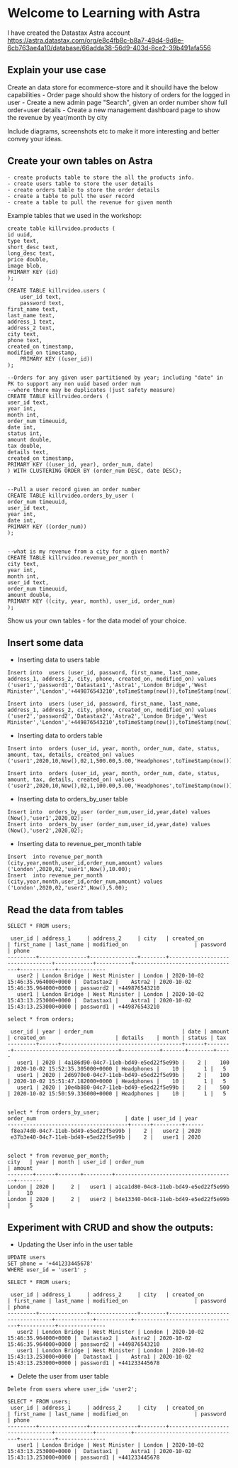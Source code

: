 # Welcome to Learning with Astra #

I have created the Datastax Astra account
https://astra.datastax.com/org/e8c4fb8c-b8a7-49d4-9d8e-6cb763ae4a10/database/66adda38-56d9-403d-8ce2-39b491afa556

## Explain your use case ##

Create an data store for ecommerce-store and it shouild have the below capabilities
    - Order page should show the history of orders for the logged in user
    - Create a new admin page "Search", given an order number show full order+user details
    - Create a new management dashboard page to show the revenue by year/month by city
   
Include diagrams, screenshots etc to make it more interesting and better convey your ideas.

## Create your own tables on Astra ##

    - create products table to store the all the products info.
    - create users table to store the user details
    - create orders table to store the order details
    - create a table to pull the user record
    - create a table to pull the revenue for given month


Example tables that we used in the workshop:

```
create table killrvideo.products (
id uuid,
type text,
short_desc text,
long_desc text,
price double,
image blob,
PRIMARY KEY (id)
);

CREATE TABLE killrvideo.users (
    user_id text,
    password text,
first_name text,
last_name text,
address_1 text,
address_2 text,
city text,
phone text,
created_on timestamp,
modified_on timestamp,
    PRIMARY KEY ((user_id))
);

--Orders for any given user partitioned by year; including "date" in PK to support any non uuid based order num
--where there may be duplicates (just safety measure)
CREATE TABLE killrvideo.orders (
user_id text,
year int,
month int,
order_num timeuuid,
date int,
status int,
amount double,
tax double,
details text,
created_on timestamp,
PRIMARY KEY ((user_id, year), order_num, date)
) WITH CLUSTERING ORDER BY (order_num DESC, date DESC);


--Pull a user record given an order number
CREATE TABLE killrvideo.orders_by_user (
order_num timeuuid,
user_id text,
year int,
date int,
PRIMARY KEY ((order_num))
);


--what is my revenue from a city for a given month?
CREATE TABLE killrvideo.revenue_per_month (
city text,
year int,
month int,
user_id text,
order_num timeuuid,
amount double,
PRIMARY KEY ((city, year, month), user_id, order_num)
);
```

Show us your own tables - for the data model of your choice.


## Insert some data ##
 - Inserting data to users table
```
Insert into  users (user_id, password, first_name, last_name, address_1, address_2, city, phone, created_on, modified_on) values ('user1','password1','Datastax1','Astra1','London Bridge','West Minister','London','+449876543210',toTimeStamp(now()),toTimeStamp(now()));

Insert into  users (user_id, password, first_name, last_name, address_1, address_2, city, phone, created_on, modified_on) values ('user2','password2','Datastax2','Astra2','London Bridge','West Minister','London','+449876543210',toTimeStamp(now()),toTimeStamp(now()));
```
- Inserting data to orders table
```
Insert into  orders (user_id, year, month, order_num, date, status, amount, tax, details, created_on) values ('user1',2020,10,Now(),02,1,500.00,5.00,'Headphones',toTimeStamp(now()));

Insert into  orders (user_id, year, month, order_num, date, status, amount, tax, details, created_on) values ('user2',2020,10,Now(),02,1,100.00,5.00,'Headphones',toTimeStamp(now()));

```
- Inserting data to orders_by_user table
```
Insert into  orders_by_user (order_num,user_id,year,date) values (Now(),'user1',2020,02);
Insert into  orders_by_user (order_num,user_id,year,date) values (Now(),'user2',2020,02);

```
- Inserting data to revenue_per_month table
```
Insert  into revenue_per_month (city,year,month,user_id,order_num,amount) values ('London',2020,02,'user1',Now(),10.00);
Insert  into revenue_per_month (city,year,month,user_id,order_num,amount) values ('London',2020,02,'user2',Now(),5.00);
```

## Read the data from tables ##

```
SELECT * FROM users;

 user_id | address_1     | address_2     | city   | created_on                      | first_name | last_name | modified_on                     | password  | phone
---------+---------------+---------------+--------+---------------------------------+------------+-----------+---------------------------------+-----------+---------------
   user2 | London Bridge | West Minister | London | 2020-10-02 15:46:35.964000+0000 |  Datastax2 |    Astra2 | 2020-10-02 15:46:35.964000+0000 | password2 | +449876543210
   user1 | London Bridge | West Minister | London | 2020-10-02 15:43:13.253000+0000 |  Datastax1 |    Astra1 | 2020-10-02 15:43:13.253000+0000 | password1 | +449876543210

```
```
select * from orders;

 user_id | year | order_num                            | date | amount | created_on                      | details    | month | status | tax
---------+------+--------------------------------------+------+--------+---------------------------------+------------+-------+--------+-----
   user1 | 2020 | 4a186d90-04c7-11eb-bd49-e5ed22f5e99b |    2 |    100 | 2020-10-02 15:52:35.305000+0000 | Headphones |    10 |      1 |   5   
   user1 | 2020 | 2d6970e0-04c7-11eb-bd49-e5ed22f5e99b |    2 |    100 | 2020-10-02 15:51:47.182000+0000 | Headphones |    10 |      1 |   5
   user1 | 2020 | 10e4b880-04c7-11eb-bd49-e5ed22f5e99b |    2 |    500 | 2020-10-02 15:50:59.336000+0000 | Headphones |    10 |      1 |   5
   
```
```
select * from orders_by_user;
order_num                            | date | user_id | year
--------------------------------------+------+---------+------
 f8ea74d0-04c7-11eb-bd49-e5ed22f5e99b |    2 |   user2 | 2020
 e37b3e40-04c7-11eb-bd49-e5ed22f5e99b |    2 |   user1 | 2020
 
 ```
 ```
 select * from revenue_per_month;
 city   | year | month | user_id | order_num                            | amount
--------+------+-------+---------+--------------------------------------+--------
 London | 2020 |     2 |   user1 | a1ca1d80-04c8-11eb-bd49-e5ed22f5e99b |     10
 London | 2020 |     2 |   user2 | b4e13340-04c8-11eb-bd49-e5ed22f5e99b |      5
 
 ```


## Experiment with CRUD and show the outputs: ##

- Updating the User info in the user table 

```
UPDATE users 
SET phone = '+441233445678' 
WHERE user_id = 'user1' ;

SELECT * FROM users;

 user_id | address_1     | address_2     | city   | created_on                      | first_name | last_name | modified_on                     | password  | phone
---------+---------------+---------------+--------+---------------------------------+------------+-----------+---------------------------------+-----------+---------------
   user2 | London Bridge | West Minister | London | 2020-10-02 15:46:35.964000+0000 |  Datastax2 |    Astra2 | 2020-10-02 15:46:35.964000+0000 | password2 | +449876543210
   user1 | London Bridge | West Minister | London | 2020-10-02 15:43:13.253000+0000 |  Datastax1 |    Astra1 | 2020-10-02 15:43:13.253000+0000 | password1 | +441233445678
```
- Delete the user from user table
```
Delete from users where user_id= 'user2';

SELECT * FROM users;
 user_id | address_1     | address_2     | city   | created_on                      | first_name | last_name | modified_on                     | password  | phone
---------+---------------+---------------+--------+---------------------------------+------------+-----------+---------------------------------+-----------+---------------
   user1 | London Bridge | West Minister | London | 2020-10-02 15:43:13.253000+0000 |  Datastax1 |    Astra1 | 2020-10-02 15:43:13.253000+0000 | password1 | +441233445678
```

